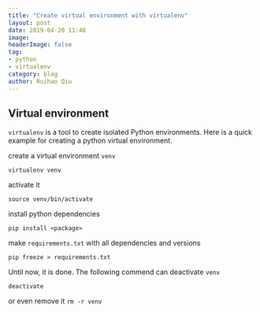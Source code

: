 ```yaml
---
title: "Create virtual environment with virtualenv"
layout: post
date: 2019-04-20 11:48
image:
headerImage: false
tag:
- python
- virtualenv
category: blog
author: Ruihao Qiu
---
```

<div class="breaker"></div>

## Virtual environment

`virtualenv` is a tool to create isolated Python environments. Here is a quick example for creating a python virtual environment.

create a virtual environment `venv`
```
virtualenv venv
```
activate it
```
source venv/bin/activate
```
install python dependencies
```
pip install <package>
```
make `requirements.txt` with all dependencies and versions
```
pip freeze > requirements.txt
```
Until now, it is done. The following commend can deactivate `venv`
```
deactivate
```
or even remove it `rm -r venv`
